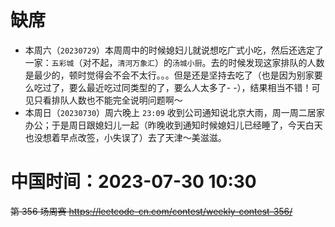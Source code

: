 
# 缺席

- 本周六（`20230729`）本周周中的时候媳妇儿就说想吃广式小吃，然后还选定了一家：`五彩城`（对不起，`清河万象汇`）的`汤城小厨`。去的时候发现这家排队的人数是最少的，顿时觉得会不会不太行。。。但是还是坚持去吃了（也是因为别家要么吃过了，要么最近吃过同类型的了，要么人太多了- -），结果相当不错！可见只看排队人数也不能完全说明问题啊～
- 本周日（`20230730`）周六晚上 `23:09` 收到公司通知说北京大雨，周一周二居家办公；于是周日跟媳妇儿一起（昨晚收到通知时候媳妇儿已经睡了，今天白天也没想着早点改签，小失误了）去了天津～美滋滋。

# 中国时间：2023-07-30 10:30

~~第 356 场周赛 https://leetcode-cn.com/contest/weekly-contest-356/~~
